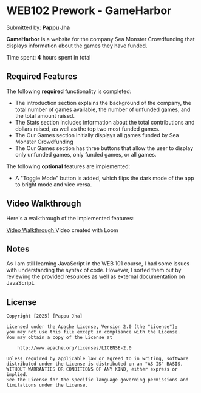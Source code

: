 # WEB102 Prework - GameHarbor

Submitted by: **Pappu Jha**

**GameHarbor** is a website for the company Sea Monster Crowdfunding that displays information about the games they have funded.

Time spent: **4** hours spent in total

## Required Features

The following **required** functionality is completed:

* The introduction section explains the background of the company, the total number of games available, the number of unfunded games, and the total amount raised.
* The Stats section includes information about the total contributions and dollars raised, as well as the top two most funded games.
* The Our Games section initially displays all games funded by Sea Monster Crowdfunding
* The Our Games section has three buttons that allow the user to display only unfunded games, only funded games, or all games.

The following **optional** features are implemented:

* A "Toggle Mode" button is added, which flips the dark mode of the app to bright mode and vice versa.

## Video Walkthrough

Here's a walkthrough of the implemented features:

<a href="https://www.loom.com/share/d48d27ed8cf24c42966bbb1b1414fdf2?sid=496ac07a-5a47-4ad0-8367-31cbbf7c4f4e" target="_blank">
  Video Walkthrough
</a>
Video created with Loom

## Notes

As I am still learning JavaScript in the WEB 101 course, I had some issues with understanding the syntax of code. However, I sorted them out by reviewing the provided resources as well as external documentation on JavaScript.

## License

    Copyright [2025] [Pappu Jha]

    Licensed under the Apache License, Version 2.0 (the "License");
    you may not use this file except in compliance with the License.
    You may obtain a copy of the License at

        http://www.apache.org/licenses/LICENSE-2.0

    Unless required by applicable law or agreed to in writing, software
    distributed under the License is distributed on an "AS IS" BASIS,
    WITHOUT WARRANTIES OR CONDITIONS OF ANY KIND, either express or implied.
    See the License for the specific language governing permissions and
    limitations under the License.
